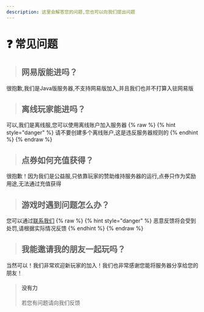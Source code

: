 ```yaml
---
description: 这里会解答您的问题,您也可以向我们提出问题
---
```


# ❓ 常见问题



> ## 网易版能进吗？

很抱歉,我们是Java版服务器,不支持网易版加入,并且我们也并不打算入驻网易版

> ## 离线玩家能进吗？

可以,我们是离线服,您可以使用离线账户加入服务器
{% raw %}
{% hint style="danger" %}
请不要创建多个离线账户,这是违反服务器规则的
{% endhint %}
{% endraw %}
> ## 点券如何充值获得？

很抱歉！因为我们是公益服,只依靠玩家的赞助维持服务器的运行,点券只作为奖励用途,无法通过充值获得

> ## 游戏时遇到问题怎么办？

您可以通过[联系我们](gai-shu/lian-xi-wo-men.md)
{% raw %}
{% hint style="danger" %}
恶意反馈将会受到处罚,请根据实际情况反馈
{% endhint %}
{% endraw %}
> ## 我能邀请我的朋友一起玩吗？

当然可以！我们非常欢迎新玩家的加入！我们也非常感谢您能将服务器分享给您的朋友！



> #### 没有力
>
> 若您有问题请向我们反馈
